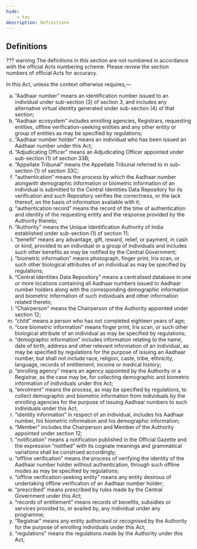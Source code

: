 ```yaml
---
hide:
    - toc
description: Definitions
---
```


<style>
    ol.outer-list {
        list-style-type: lower-alpha;
    }
</style>


## Definitions

??? warning
    The definitions in this section are not numbered in accordance with the official Acts numbering scheme. Please review the section numbers of official Acts for accuracy.

In this Act, unless the context otherwise requires,—
<ol class="outer-list">
    <li> “Aadhaar number” means an identification number issued to an individual under sub-section (3) of section 3, and includes any alternative virtual identity generated under sub-section (4) of that section;</li>
    <li> “Aadhaar ecosystem” includes enrolling agencies, Registrars, requesting entities, offline verification-seeking entities and any other entity or group of entities as may be specified by regulations;</li>
    <li> “Aadhaar number holder” means an individual who has been issued an Aadhaar number under this Act;</li>
    <li> “Adjudicating Officer” means an Adjudicating Officer appointed under sub-section (1) of section 33B;</li>
    <li> “Appellate Tribunal” means the Appellate Tribunal referred to in sub-section (1) of section 33C;</li>
    <li> “authentication” means the process by which the Aadhaar number alongwith demographic information or biometric information of an individual is submitted to the Central Identities Data Repository for its verification and such Repository verifies the correctness, or the lack thereof, on the basis of information available with it;</li>
    <li> “authentication record” means the record of the time of authentication and identity of the requesting entity and the response provided by the Authority thereto;</li>
    <li> “Authority” means the Unique Identification Authority of India established under sub-section (1) of section 11;</li>
    <li> “benefit” means any advantage, gift, reward, relief, or payment, in cash or kind, provided to an individual or a group of individuals and includes such other benefits as may be notified by the Central Government;</li>
    <li> “biometric information” means photograph, finger print, Iris scan, or such other biological attributes of an individual as may be specified by regulations;</li>
    <li> “Central Identities Data Repository” means a centralised database in one or more locations containing all Aadhaar numbers issued to Aadhaar number holders along with the corresponding demographic information and biometric information of such individuals and other information related thereto;</li>
    <li> “Chairperson” means the Chairperson of the Authority appointed under section 12;</li>
    <li> “child” means a person who has not completed eighteen years of age;</li>
    <li> “core biometric information” means finger print, Iris scan, or such other biological attribute of an individual as may be specified by regulations;</li>
    <li> “demographic information” includes information relating to the name, date of birth, address and other relevant information of an individual, as may be specified by regulations for the purpose of issuing an Aadhaar number, but shall not include race, religion, caste, tribe, ethnicity, language, records of entitlement, income or medical history;</li>
    <li> “enrolling agency” means an agency appointed by the Authority or a Registrar, as the case may be, for collecting demographic and biometric information of individuals under this Act;</li>
    <li> “enrolment” means the process, as may be specified by regulations, to collect demographic and biometric information from individuals by the enrolling agencies for the purpose of issuing Aadhaar numbers to such individuals under this Act;</li>
    <li> “identity information” in respect of an individual, includes his Aadhaar number, his biometric information and his demographic information;</li>
    <li>  “Member” includes the Chairperson and Member of the Authority appointed under section 12;</li>
    <li> “notification” means a notification published in the Official Gazette and the expression “notified” with its cognate meanings and grammatical variations shall be construed accordingly;</li>
    <li> “offline verification” means the process of verifying the identity of the Aadhaar number holder without authentication, through such offline modes as may be specified by regulations;</li>
    <li> “offline verification-seeking entity” means any entity desirous of undertaking offline verification of an Aadhaar number holder;</li>
    <li> “prescribed” means prescribed by rules made by the Central Government under this Act;</li>
    <li> “records of entitlement” means records of benefits, subsidies or services provided to, or availed by, any individual under any programme;</li>
    <li> “Registrar” means any entity authorised or recognised by the Authority for the purpose of enrolling individuals under this Act;</li>
    <li> “regulations” means the regulations made by the Authority under this Act;</li>
</ol>
